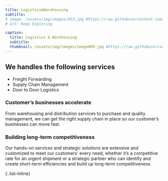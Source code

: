 ```yaml
---
title: Logistics&Warehousing
subtitle:
# image: /assets/img/images/013.jpg #https://raw.githubusercontent.com/BlackrockDigital/startbootstrap-agency/master/src/assets/img/portfolio/02-full.jpg
# alt: Keep Exploring

caption:
  title: Logistics & Warehousing
  subtitle:  
  thumbnail: /assets/img/images/image009.jpg #https://raw.githubusercontent.com/BlackrockDigital/startbootstrap-agency/master/src/assets/img/portfolio/02-thumbnail.jpg
---
```

## We handles the following services
- Freight Forwarding
- Supply Chain Management
- Door to Door Logistics

### **Customer’s businesses accelerate**<br>
From warehousing and distribution services to purchase and quality management, we can get the right supply chain in place so our customer’s businesses can move fast.
<br>
### **Building long-term competitiveness**<br>
Our hands-on services and strategic solutions are extensive and customized to meet our customers’ every need, whether it’s a competitive rate for an urgent shipment or a strategic partner who can identify and create short-term efficiencies and build up long-term competitiveness.
<br>

{:.list-inline}

<!-- - Date: January 2022
- Client: Explore
- Category: Graphic Design -->

